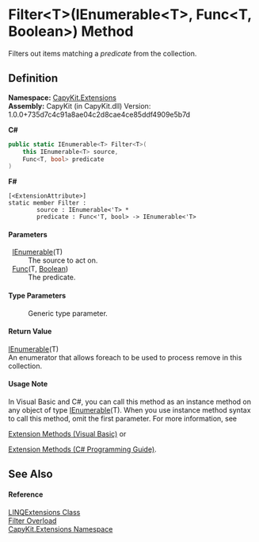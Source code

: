 # Filter&lt;T&gt;(IEnumerable&lt;T&gt;, Func&lt;T, Boolean&gt;) Method


Filters out items matching a *predicate* from the collection.



## Definition
**Namespace:** <a href="N_CapyKit_Extensions">CapyKit.Extensions</a>  
**Assembly:** CapyKit (in CapyKit.dll) Version: 1.0.0+735d7c4c91a8ae04c2d8cae4ce85ddf4909e5b7d

**C#**
``` C#
public static IEnumerable<T> Filter<T>(
	this IEnumerable<T> source,
	Func<T, bool> predicate
)

```
**F#**
``` F#
[<ExtensionAttribute>]
static member Filter : 
        source : IEnumerable<'T> * 
        predicate : Func<'T, bool> -> IEnumerable<'T> 
```



#### Parameters
<dl><dt>  <a href="https://learn.microsoft.com/dotnet/api/system.collections.generic.ienumerable-1" target="_blank" rel="noopener noreferrer">IEnumerable</a>(T)</dt><dd>The source to act on.</dd><dt>  <a href="https://learn.microsoft.com/dotnet/api/system.func-2" target="_blank" rel="noopener noreferrer">Func</a>(T, <a href="https://learn.microsoft.com/dotnet/api/system.boolean" target="_blank" rel="noopener noreferrer">Boolean</a>)</dt><dd>The predicate.</dd></dl>

#### Type Parameters
<dl><dt /><dd>Generic type parameter.</dd></dl>

#### Return Value
<a href="https://learn.microsoft.com/dotnet/api/system.collections.generic.ienumerable-1" target="_blank" rel="noopener noreferrer">IEnumerable</a>(T)  
An enumerator that allows foreach to be used to process remove in this collection.

#### Usage Note
In Visual Basic and C#, you can call this method as an instance method on any object of type <a href="https://learn.microsoft.com/dotnet/api/system.collections.generic.ienumerable-1" target="_blank" rel="noopener noreferrer">IEnumerable</a>(T). When you use instance method syntax to call this method, omit the first parameter. For more information, see <a href="https://docs.microsoft.com/dotnet/visual-basic/programming-guide/language-features/procedures/extension-methods" target="_blank" rel="noopener noreferrer">

Extension Methods (Visual Basic)</a> or <a href="https://docs.microsoft.com/dotnet/csharp/programming-guide/classes-and-structs/extension-methods" target="_blank" rel="noopener noreferrer">

Extension Methods (C# Programming Guide)</a>.

## See Also


#### Reference
<a href="T_CapyKit_Extensions_LINQExtensions">LINQExtensions Class</a>  
<a href="Overload_CapyKit_Extensions_LINQExtensions_Filter">Filter Overload</a>  
<a href="N_CapyKit_Extensions">CapyKit.Extensions Namespace</a>  
